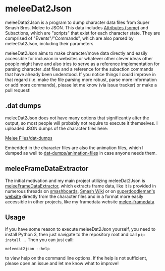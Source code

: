 # meleeDat2Json
meleeData2Json is a program to dump character data files from Super Smash Bros. Melee to JSON. This data includes [Attributes (some)](http://opensa.dantarion.com/wiki/Attributes_(Melee)) and Subactions, which are "scripts" that exist for each character state. They are comprised of "Events"/"Commands", which are also parsed by meleeDat2Json, including their parameters.

meleeDat2Json aims to make character/move data directly and easily accessible for inclusion in websites or whatever other clever ideas other people might have and also tries to serve as a reference implementation for parsing character .dat files and a reference for the subaction commands that have already been understood. If you notice things I could improve in that regard (i.e. make the file parsing more robust, parse more information or add more commands), please let me know (via issue tracker) or make a pull request!

## .dat dumps
meleeDat2Json does not have many options that significantly alter the output, so most people will probably not require to execute it themselves. I uploaded JSON dumps of the character files here:

[Melee Files/dat-dumps](http://melee.theshoemaker.de/?dir=dat-dumps)

Embedded in the character files are also the animation files, which I dumped as well to [dat-dumps/animation-files](http://melee.theshoemaker.de/?dir=dat-dumps/animation-files) in case anyone needs them.

## meleeFrameDataExtractor
The initial motivation and my main project utilizing meleeDat2Json is [meleeFrameDataExtractor](https://github.com/pfirsich/meleeFrameDataExtractor), which extracts frame data, like it is provided in numerous threads on [smashboards](https://smashboards.com/), [Smash Wiki](https://www.ssbwiki.com/) or on [superdoodleman's website](http://www.angelfire.com/games5/superdoodleman/frames.html) directly from the character files and in a format more easily accessible in other projects, like my framedata website [melee-framedata](http://melee-framedata.theshoemaker.de/).

## Usage
If you have some reason to execute meleeDat2Json yourself, you need to install Python 3, then just navigate to the repository root and call `pip install .`.
Then you can just call:
```console
meleedat2json --help
```
to view help on the command line options. If the help is not sufficient, please open an issue and let me know what to improve!
